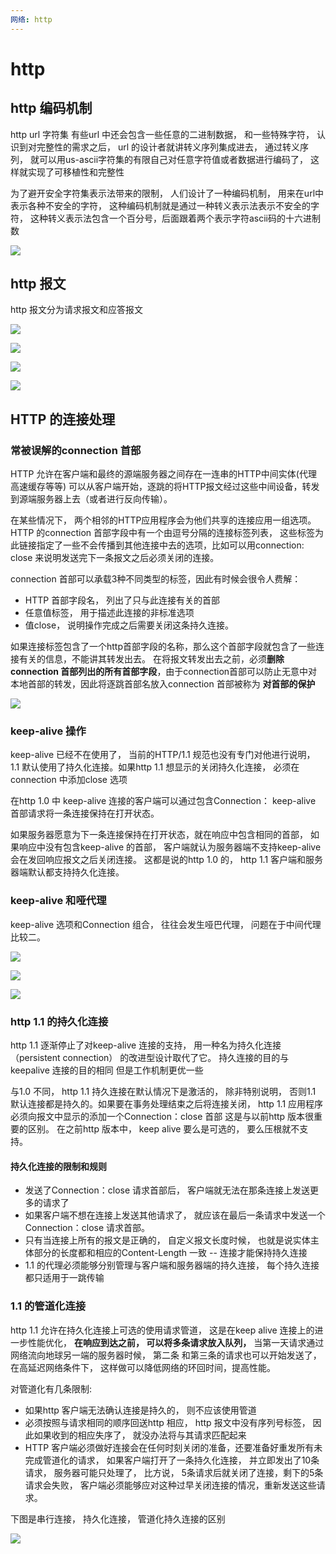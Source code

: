 ```yaml
---
网络: http
---
```


# http

## http 编码机制

http url 字符集 有些url 中还会包含一些任意的二进制数据， 和一些特殊字符， 认识到对完整性的需求之后， url 的设计者就讲转义序列集成进去， 通过转义序列， 就可以用us-ascii字符集的有限自己对任意字符值或者数据进行编码了， 这样就实现了可移植性和完整性

为了避开安全字符集表示法带来的限制， 人们设计了一种编码机制， 用来在url中表示各种不安全的字符， 这种编码机制就是通过一种转义表示法表示不安全的字符， 这种转义表示法包含一个百分号，后面跟着两个表示字符ascii码的十六进制数

![](../../.gitbook/assets/http_e1.png)

## http 报文

http 报文分为请求报文和应答报文

![](../../.gitbook/assets/http_package.png)

![](../../.gitbook/assets/http_p1.png)

![](../../.gitbook/assets/http_p2.png)

![](../../.gitbook/assets/http_p3.png)

## HTTP 的连接处理

### 常被误解的connection 首部

HTTP 允许在客户端和最终的源端服务器之间存在一连串的HTTP中间实体\(代理 高速缓存等等\) 可以从客户端开始，逐跳的将HTTP报文经过这些中间设备，转发到源端服务器上去（或者进行反向传输）。

在某些情况下， 两个相邻的HTTP应用程序会为他们共享的连接应用一组选项。 HTTP 的connection 首部字段中有一个由逗号分隔的连接标签列表， 这些标签为此链接指定了一些不会传播到其他连接中去的选项，比如可以用connection: close 来说明发送完下一条报文之后必须关闭的连接。

connection 首部可以承载3种不同类型的标签，因此有时候会很令人费解：

* HTTP 首部字段名， 列出了只与此连接有关的首部
* 任意值标签， 用于描述此连接的非标准选项
* 值close， 说明操作完成之后需要关闭这条持久连接。

如果连接标签包含了一个http首部字段的名称，那么这个首部字段就包含了一些连接有关的信息，不能讲其转发出去。 在将报文转发出去之前，必须**删除 connection 首部列出的所有首部字段**，由于connection首部可以防止无意中对本地首部的转发，因此将逐跳首部名放入connection 首部被称为 **对首部的保护**

![](../../.gitbook/assets/http_connection.png)

### keep-alive 操作

keep-alive 已经不在使用了， 当前的HTTP/1.1 规范也没有专门对他进行说明， 1.1 默认使用了持久化连接。如果http 1.1 想显示的关闭持久化连接， 必须在connection 中添加close 选项

在http 1.0 中 keep-alive 连接的客户端可以通过包含Connection： keep-alive 首部请求将一条连接保持在打开状态。

如果服务器愿意为下一条连接保持在打开状态，就在响应中包含相同的首部， 如果响应中没有包含keep-alive 的首部， 客户端就认为服务器端不支持keep-alive 会在发回响应报文之后关闭连接。 这都是说的http 1.0 的， http 1.1 客户端和服务器端默认都支持持久化连接。

### keep-alive 和哑代理

keep-alive 选项和Connection 组合， 往往会发生哑巴代理， 问题在于中间代理 比较二。

![](../../.gitbook/assets/http_y1.png)

![](../../.gitbook/assets/http_y2.png)

![](../../.gitbook/assets/http_y3.png)

### http 1.1 的持久化连接

http 1.1 逐渐停止了对keep-alive 连接的支持， 用一种名为持久化连接（persistent connection） 的改进型设计取代了它。 持久连接的目的与keepalive 连接的目的相同 但是工作机制更优一些

与1.0 不同， http 1.1 持久连接在默认情况下是激活的， 除非特别说明， 否则1.1 默认连接都是持久的。如果要在事务处理结束之后将连接关闭， http 1.1 应用程序必须向报文中显示的添加一个Connection：close 首部 这是与以前http 版本很重要的区别。 在之前http 版本中， keep alive 要么是可选的， 要么压根就不支持。

#### 持久化连接的限制和规则

* 发送了Connection：close 请求首部后， 客户端就无法在那条连接上发送更多的请求了
* 如果客户端不想在连接上发送其他请求了， 就应该在最后一条请求中发送一个Connection：close 请求首部。
* 只有当连接上所有的报文是正确的， 自定义报文长度时候， 也就是说实体主体部分的长度都和相应的Content-Length 一致 -- 连接才能保持持久连接
* 1.1 的代理必须能够分别管理与客户端和服务器端的持久连接， 每个持久连接都只适用于一跳传输

### 1.1 的管道化连接

http 1.1 允许在持久化连接上可选的使用请求管道， 这是在keep alive 连接上的进一步性能优化，  **在响应到达之前， 可以将多条请求放入队列，** 当第一天请求通过网络流向地球另一端的服务器时候， 第二条 和第三条的请求也可以开始发送了， 在高延迟网络条件下， 这样做可以降低网络的环回时间，提高性能。

对管道化有几条限制:

* 如果http 客户端无法确认连接是持久的， 则不应该使用管道
* 必须按照与请求相同的顺序回送http 相应， http 报文中没有序列号标签， 因此如果收到的相应失序了， 就没办法将与其请求匹配起来
* HTTP 客户端必须做好连接会在任何时刻关闭的准备，还要准备好重发所有未完成管道化的请求， 如果客户端打开了一条持久化连接， 并立即发出了10条请求， 服务器可能只处理了， 比方说， 5条请求后就关闭了连接，剩下的5条请求会失败， 客户端必须能够应对这种过早关闭连接的情况，重新发送这些请求。

下图是串行连接， 持久化连接， 管道化持久连接的区别

![](../../.gitbook/assets/http_chijiu.png)

